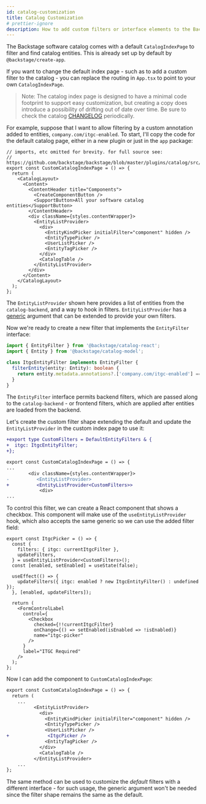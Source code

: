 ```yaml
---
id: catalog-customization
title: Catalog Customization
# prettier-ignore
description: How to add custom filters or interface elements to the Backstage software catalog
---
```


The Backstage software catalog comes with a default `CatalogIndexPage` to filter
and find catalog entities. This is already set up by default by
`@backstage/create-app`.

If you want to change the default index page - such as to add a custom filter to
the catalog - you can replace the routing in `App.tsx` to point to your own
`CatalogIndexPage`.

> Note: The catalog index page is designed to have a minimal code footprint to
> support easy customization, but creating a copy does introduce a possibility
> of drifting out of date over time. Be sure to check the catalog
> [CHANGELOG](https://github.com/backstage/backstage/blob/master/plugins/catalog/CHANGELOG.md)
> periodically.

For example, suppose that I want to allow filtering by a custom annotation added
to entities, `company.com/itgc-enabled`. To start, I'll copy the code for the
default catalog page, either in a new plugin or just in the `app` package:

```tsx
// imports, etc omitted for brevity. for full source see:
// https://github.com/backstage/backstage/blob/master/plugins/catalog/src/components/CatalogPage/CatalogPage.tsx
export const CustomCatalogIndexPage = () => {
  return (
    <CatalogLayout>
      <Content>
        <ContentHeader title="Components">
          <CreateComponentButton />
          <SupportButton>All your software catalog entities</SupportButton>
        </ContentHeader>
        <div className={styles.contentWrapper}>
          <EntityListProvider>
            <div>
              <EntityKindPicker initialFilter="component" hidden />
              <EntityTypePicker />
              <UserListPicker />
              <EntityTagPicker />
            </div>
            <CatalogTable />
          </EntityListProvider>
        </div>
      </Content>
    </CatalogLayout>
  );
};
```

The `EntityListProvider` shown here provides a list of entities from the
`catalog-backend`, and a way to hook in filters. `EntityListProvider` has a
[generic](https://www.typescriptlang.org/docs/handbook/2/generics.html) argument
that can be extended to provide your own filters.

Now we're ready to create a new filter that implements the `EntityFilter`
interface:

```ts
import { EntityFilter } from '@backstage/catalog-react';
import { Entity } from '@backstage/catalog-model';

class ItgcEntityFilter implements EntityFilter {
  filterEntity(entity: Entity): boolean {
    return entity.metadata.annotations?.['company.com/itgc-enabled'] === true;
  }
}
```

The `EntityFilter` interface permits backend filters, which are passed along to
the `catalog-backend` - or frontend filters, which are applied after entities
are loaded from the backend.

Let's create the custom filter shape extending the default and update the
`EntityListProvider` in the custom index page to use it:

```diff
+export type CustomFilters = DefaultEntityFilters & {
+  itgc: ItgcEntityFilter;
+};

export const CustomCatalogIndexPage = () => {
...
        <div className={styles.contentWrapper}>
-          <EntityListProvider>
+          <EntityListProvider<CustomFilters>>
            <div>
...
```

To control this filter, we can create a React component that shows a checkbox.
This component will make use of the `useEntityListProvider` hook, which also
accepts the same generic so we can use the added filter field:

```tsx
export const ItgcPicker = () => {
  const {
    filters: { itgc: currentItgcFilter },
    updateFilters,
  } = useEntityListProvider<CustomFilters>();
  const [enabled, setEnabled] = useState(false);

  useEffect(() => {
    updateFilters({ itgc: enabled ? new ItgcEntityFilter() : undefined });
  }, [enabled, updateFilters]);

  return (
    <FormControlLabel
      control={
        <Checkbox
          checked={!!currentItgcFilter}
          onChange={() => setEnabled(isEnabled => !isEnabled)}
          name="itgc-picker"
        />
      }
      label="ITGC Required"
    />
  );
};
```

Now I can add the component to `CustomCatalogIndexPage`:

```diff
export const CustomCatalogIndexPage = () => {
  return (
    ...
          <EntityListProvider>
            <div>
              <EntityKindPicker initialFilter="component" hidden />
              <EntityTypePicker />
              <UserListPicker />
+              <ItgcPicker />
              <EntityTagPicker />
            </div>
            <CatalogTable />
          </EntityListProvider>
    ...
};
```

The same method can be used to customize the _default_ filters with a different
interface - for such usage, the generic argument won't be needed since the
filter shape remains the same as the default.
